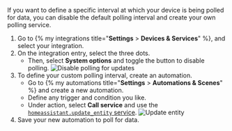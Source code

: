 

If you want to define a specific interval at which your device is being polled for data, you can disable the default polling interval and create your own polling service.

1. Go to {% my integrations title="**Settings** > **Devices & Services**" %}, and select your integration.
2. On the integration entry, select the three dots.
   - Then, select **System options** and toggle the button to disable polling.
   ![Disable polling for updates](/images/screenshots/custom_polling_01.png)
3. To define your custom polling interval, create an automation.
   - Go to {% my automations title="**Settings** > **Automations & Scenes**" %} and create a new automation.
   - Define any trigger and condition you like.
   - Under action, select **Call service** and use the [`homeassistant.update_entity` service](/integrations/homeassistant/#service-homeassistantupdate_entity).
   ![Update entity](/images/screenshots/custom_polling_02.png)
4. Save your new automation to poll for data.
